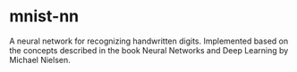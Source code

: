 # mnist-nn
A neural network for recognizing handwritten digits. Implemented based on the concepts described in the book Neural Networks and Deep Learning by Michael Nielsen.
